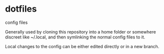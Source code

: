 # dotfiles
config files

Generally used by cloning this repository into a home folder or somewhere
discreet like ~/.local, and then symlinking the normal config files to it.

Local changes to the config can be either edited directly or in a new branch.
